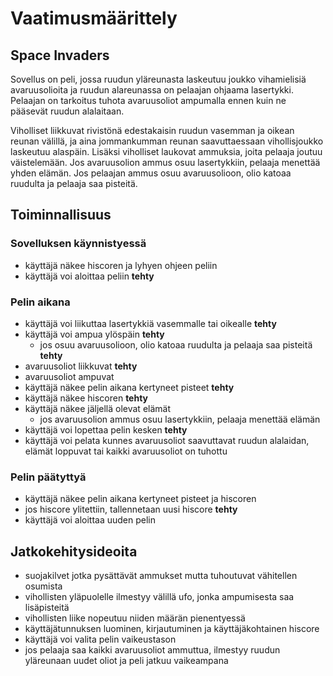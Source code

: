# Vaatimusmäärittely

## Space Invaders

Sovellus on peli, jossa ruudun yläreunasta laskeutuu joukko vihamielisiä avaruusolioita ja ruudun alareunassa on pelaajan ohjaama lasertykki. Pelaajan on tarkoitus tuhota avaruusoliot ampumalla ennen kuin ne pääsevät ruudun alalaitaan. 

Viholliset liikkuvat rivistönä edestakaisin ruudun vasemman ja oikean reunan välillä, ja aina jommankumman reunan saavuttaessaan vihollisjoukko laskeutuu alaspäin. Lisäksi viholliset laukovat ammuksia, joita pelaaja joutuu väistelemään. Jos avaruusolion ammus osuu lasertykkiin, pelaaja menettää yhden elämän. Jos pelaajan ammus osuu avaruusolioon, olio katoaa ruudulta ja pelaaja saa pisteitä. 

## Toiminnallisuus

### Sovelluksen käynnistyessä
- käyttäjä näkee hiscoren ja lyhyen ohjeen peliin
- käyttäjä voi aloittaa peliin __tehty__

### Pelin aikana
- käyttäjä voi liikuttaa lasertykkiä vasemmalle tai oikealle __tehty__
- käyttäjä voi ampua ylöspäin __tehty__
    - jos osuu avaruusolioon, olio katoaa ruudulta ja pelaaja saa pisteitä __tehty__
- avaruusoliot liikkuvat __tehty__
- avaruusoliot ampuvat
- käyttäjä näkee pelin aikana kertyneet pisteet __tehty__
- käyttäjä näkee hiscoren __tehty__
- käyttäjä näkee jäljellä olevat elämät
    - jos avaruusolion ammus osuu lasertykkiin, pelaaja menettää elämän
- käyttäjä voi lopettaa pelin kesken __tehty__
- käyttäjä voi pelata kunnes avaruusoliot saavuttavat ruudun alalaidan, elämät loppuvat tai kaikki avaruusoliot on tuhottu

### Pelin päätyttyä
- käyttäjä näkee pelin aikana kertyneet pisteet ja hiscoren
- jos hiscore ylitettiin, tallennetaan uusi hiscore __tehty__
- käyttäjä voi aloittaa uuden pelin


## Jatkokehitysideoita
- suojakilvet jotka pysättävät ammukset mutta tuhoutuvat vähitellen osumista
- vihollisten yläpuolelle ilmestyy välillä ufo, jonka ampumisesta saa lisäpisteitä
- vihollisten liike nopeutuu niiden määrän pienentyessä
- käyttäjätunnuksen luominen, kirjautuminen ja käyttäjäkohtainen hiscore
- käyttäjä voi valita pelin vaikeustason
- jos pelaaja saa kaikki avaruusoliot ammuttua, ilmestyy ruudun yläreunaan uudet oliot ja peli jatkuu vaikeampana

